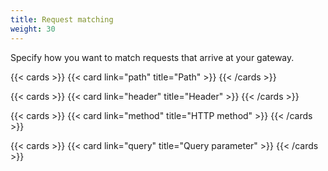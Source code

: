 ```yaml
---
title: Request matching
weight: 30
---
```


Specify how you want to match requests that arrive at your gateway.

{{< cards >}}
  {{< card link="path" title="Path" >}}
{{< /cards >}}

{{< cards >}}
  {{< card link="header" title="Header" >}}
{{< /cards >}}

{{< cards >}}
  {{< card link="method" title="HTTP method" >}}
{{< /cards >}}

{{< cards >}}
  {{< card link="query" title="Query parameter" >}}
{{< /cards >}}